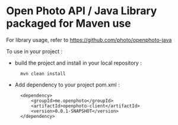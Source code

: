 Open Photo API / Java Library packaged for Maven use
=======================

For library usage, refer to https://github.com/photo/openphoto-java

To use in your project : 

- build the project and install in your local repository : 

		mvn clean install

- Add dependency to your project pom.xml :

		<dependency>
			<groupId>me.openphoto</groupId>
			<artifactId>openphoto-client</artifactId>
			<version>0.0.1-SNAPSHOT</version>
		</dependency>

